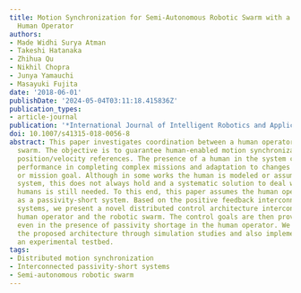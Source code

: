 ```yaml
---
title: Motion Synchronization for Semi-Autonomous Robotic Swarm with a Passivity-Short
  Human Operator
authors:
- Made Widhi Surya Atman
- Takeshi Hatanaka
- Zhihua Qu
- Nikhil Chopra
- Junya Yamauchi
- Masayuki Fujita
date: '2018-06-01'
publishDate: '2024-05-04T03:11:18.415836Z'
publication_types:
- article-journal
publication: '*International Journal of Intelligent Robotics and Applications*'
doi: 10.1007/s41315-018-0056-8
abstract: This paper investigates coordination between a human operator and robotic
  swarm. The objective is to guarantee human-enabled motion synchronization to desired
  position/velocity references. The presence of a human in the system could improve
  performance in completing complex missions and adaptation to changes in environment
  or mission goal. Although in some works the human is modeled or assumed as a passive
  system, this does not always hold and a systematic solution to deal with non-passive
  humans is still needed. To this end, this paper assumes the human operator's process
  as a passivity-short system. Based on the positive feedback interconnection of passivity-short
  systems, we present a novel distributed control architecture interconnecting the
  human operator and the robotic swarm. The control goals are then proved to be achieved
  even in the presence of passivity shortage in the human operator. We finally demonstrate
  the proposed architecture through simulation studies and also implementation on
  an experimental testbed.
tags:
- Distributed motion synchronization
- Interconnected passivity-short systems
- Semi-autonomous robotic swarm
---
```

